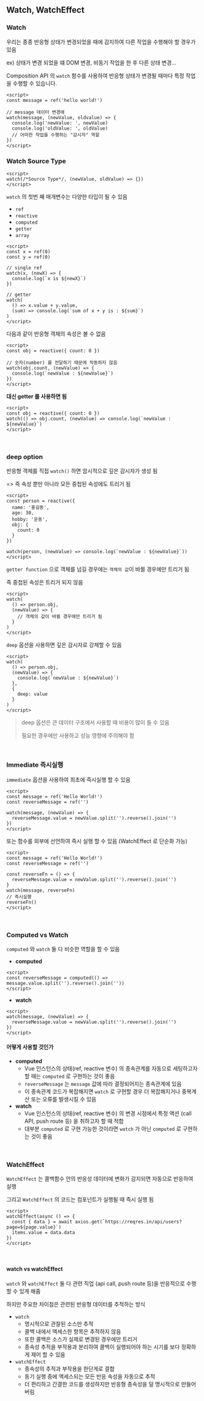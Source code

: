 ## Watch, WatchEffect

### Watch

우리는 종종 반응형 상태가 변경되었을 때에 감지하여 다른 작업을 수행해야 할 경우가 있음

ex) 상태가 변경 되었을 떄 DOM 변경, 비동기 작업을 한 후 다른 상태 변경...

Composition API 의 `watch` 함수를 사용하여 반응형 상태가 변경될 때마다 특정 작업을 수행할 수 있습니다.

```vue
<script>
const message = ref('hello world!')

// message 데이터 변경에
watch(message, (newValue, oldvalue) => {
  console.log('newValue: ', newValue)
  console.log('oldValue: ', oldValue)
  // 어떠한 작업을 수행하는 "감시자" 역할
})
</script>
```

### Watch Source Type

```vue
<script>
watch(/*Source Type*/, (newValue, oldValue) => {})
</script>
```

`watch` 의 첫번 째 매개변수는 다양한 타입이 될 수 있음

- `ref`
- `reactive`
- `computed`
- `getter`
- `array`

```vue
<script>
const x = ref(0)
const y = ref(0)

// single ref
watch(x, (newX) => {
  console.log(`x is ${newX}`)
})

// getter
watch(
  () => x.value + y.value,
  (sum) => console.log(`sum of x + y is : ${sum}`)
)
</script>
```

다음과 같이 반응형 객체의 속성은 볼 수 없음

```vue
<script>
const obj = reactive({ count: 0 })

// 숫자(number) 를 전달하기 때문에 작동하지 않음
watch(obj.count, (newValue) => {
  console.log(`newValue : ${newValue}`)
})
</script>
```

**대신 getter 를 사용하면 됨**

```vue
<script>
const obj = reactive({ count: 0 })
watch(() => obj.count, (newValue) => console.log(`newValue : ${newValue}`)
</script>
```

<br/>

### deep option

반응형 객체를 직접 `watch()` 하면 암시적으로 깊은 감시자가 생성 됨

=> 즉 속성 뿐만 아니라 모든 중첩된 속성에도 트리거 됨

```vue
<script>
const person = reactive({
  name: '홍길동',
  age: 30,
  hobby: '운동',
  obj: {
    count: 0
  }
})

watch(person, (newValue) => console.log(`newValue : ${newValue}`))
</script>
```

`getter function` 으로 객체를 넘길 경우에는 `객체의 값`이 바뀔 경우에만 트리거 됨

즉 중첩된 속성은 트리거 되지 않음

```vue
<script>
watch(
  () => person.obj,
  (newValue) => {
    // 객체의 값이 바뀔 경우에만 트리거 됨
  }
)
</script>
```

`deep` 옵션을 사용하면 깊은 감시자로 강제할 수 있음

```vue
<script>
watch(
  () => person.obj,
  (newValue) => {
    console.log(`newValue : ${newValue}`)
  },
  {
    deep: value
  }
)
</script>
```

> deep 옵션은 큰 데이터 구조에서 사용할 때 비용이 많이 들 수 있음
>
> 필요한 경우에만 사용하고 성능 영향에 주의해야 함

<br/>

### Immediate 즉시실행

`immediate` 옵션을 사용하여 최초에 즉시실행 할 수 있음

```vue
<script>
const message = ref('Hello World!')
const reverseMessage = ref('')

watch(message, (newValue) => {
  reverseMessage.value = newValue.split('').reverse().join('')
})
</script>
```

또는 함수를 외부에 선언하여 즉시 실행 할 수 있음 (WatchEffect 로 단순화 가능)

```vue
<script>
const message = ref('Hello World!')
const reverseMessage = ref('')

const reverseFn = () => {
  reverseMessage.value = newValue.split('').reverse().join('')
}
watch(message, reverseFn)
// 즉시실행
reverseFn()
</script>
```

<br/>

### Computed vs Watch

`computed` 와 `watch` 둘 다 비슷한 역할을 할 수 있음

- **computed**

```vue
<script>
const reverseMessage = computed(() => message.value.split('').reverse().join(''))
</script>
```

- **watch**

```vue
<script>
watch(message, (newValue) => {
  reverseMessage.value = newValue.split('').reverse().join('')
})
</script>
```

#### 어떻게 사용할 것인가

- **computed**
  - Vue 인스턴스의 상태(ref, reactive 변수) 의 종속관계를 자동으로 세팅하고자 할 때는 `computed` 로 구현하는 것이 좋음
  - `reverseMessage` 는 `message` 값에 따라 결정되어지는 종속관계에 있음
  - 이 종속관계 코드가 복잡해지면 `watch` 로 구현할 경우 더 복잡해지거나 중복계산 또는 오류를 발생시킬 수 있음
- **watch**
  - Vue 인스턴스의 상태(ref, reactive 변수) 의 변경 시점에서 특정 액션 (call API, push route 등) 을 취하고자 할 때 적합
  - 대부분 `computed` 로 구현 가능한 것이라면 `watch` 가 아닌 `computed` 로 구현하는 것이 좋음

<br/>

### WatchEffect

`WatchEffect` 는 콜백함수 안의 반응성 데이터에 변화가 감지되면 자동으로 반응하여 실행

그리고 `WatchEffect` 의 코드는 컴포넌트가 실행될 때 즉시 실행 됨

```vue
<script>
watchEffect(async () => {
  const { data } = await axios.get(`https://reqres.in/api/users?page=${page.value}`)
  items.value = data.data
})
</script>
```

<br/>

#### watch vs watchEffect

`watch` 와 `watchEffect` 둘 다 관련 직업 (api call, push route 등)을 반응적으로 수행할 수 있게 해줌

하지만 주요한 차이점은 관련된 반응형 데이터를 추적하는 방식

- `watch`
  - 명시적으로 관찰된 소스만 추적
  - 콜백 내에서 액세스한 항목은 추적하지 않음
  - 또한 콜백은 소스가 실제로 변경된 경우에만 트리거
  - 종속성 추적을 부작용과 분리하여 콜백이 실행되어야 하는 시기를 보다 정확하게 제어 할 수 있음
- `watchEffect`
  - 종속성의 추적과 부작용을 한단게로 결합
  - 동기 실행 중에 액세스되는 모든 반응 속성을 자동으로 추적
  - 더 편리하고 간결한 코드를 생성하지만 반응형 종속성을 덜 명시적으로 만들어버림
